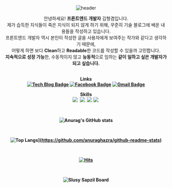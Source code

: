 
<div align="center">

![header](https://capsule-render.vercel.app/api?type=waving&color=timeGradient&animation=scaleIn&height=300&section=header&text=Kyeom%20&fontSize=90)


안녕하세요! <b>프론트엔드 개발자</b> 김형겸입니다. <br/>
제가 습득한 지식들이 죽은 지식이 되지 않게 하기 위해, 꾸준히 기술 블로그에 배운 내용들을 작성하고 있습니다. <br/>
프론트엔드 개발자 역시 본인이 작성한 글을 사용자에게 보여주는 작가와 같다고 생각하기 때문에, <br/>
어떻게 하면 보다 <b>Clean</b>하고 <b>Readable</b>한 코드를 작성할 수 있을까 고민합니다. <br/>
<b>지속적으로 성장 가능</b>한, 수동적이지 않고 <b>능동적</b>으로 임하는 <b>같이 일하고 싶은 개발자<b/>가 되고 싶습니다.
<br/>
<br/>

<b> Links </b> <br/>
[![Tech Blog Badge](http://img.shields.io/badge/-Tech%20blog-black?style=flat-square&logo=github&link=https://velog.io/@hang_kem_0531)](https://velog.io/@hang_kem_0531)        [![Facebook Badge](https://img.shields.io/badge/facebook-1877f2?style=flat-square&logo=facebook&logoColor=white&link=https://www.facebook.com/profile.php?id=100007335764590)](https://www.facebook.com/profile.php?id=100007335764590) [![Gmail Badge](https://img.shields.io/badge/Gmail-d14836?style=flat-square&logo=Gmail&logoColor=white&link=mailto:goww1357@gmail.com)](mailto:goww1357@gmail.com)

<b> Skills </b> <br/>
<img src="https://img.shields.io/badge/JavaScript-F7DF1E?style=flat-square&logo=JavaScript&logoColor=FCFCFD"/></a>&nbsp; <img src="https://img.shields.io/badge/CSS-3C82F8?style=flat-square&logo=CSS3&logoColor=FCFCFD"/></a>&nbsp; <img src="https://img.shields.io/badge/HTML-E34F26?style=flat-square&logo=HTML5&logoColor=FCFCFD"/></a>&nbsp;<img src="https://img.shields.io/badge/React-61DAFB?style=flat-square&logo=React&logoColor=FCFCFD"/></a>&nbsp;

<br/>

![Anurag's GitHub stats](https://github-readme-stats.vercel.app/api?username=Kyeom1997&show_icons=true&theme=buefy)

<br/>

![Top Langs](https://github-readme-stats.vercel.app/api/top-langs/?username=Kyeom1997)](https://github.com/anuraghazra/github-readme-stats)

<br/>


[![Hits](https://hits.seeyoufarm.com/api/count/incr/badge.svg?url=https%3A%2F%2Fgithub.com%2FKyeom1997&count_bg=%236996FF&title_bg=%23000000&icon=&icon_color=%23E7E7E7&title=hits&edge_flat=false)](https://hits.seeyoufarm.com)

<br/>

![Slusy Sapzil Board](https://slusy.io/api/sapzil?userId=30396)

</div>
